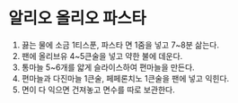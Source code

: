 # 알리오 올리오 파스타

1. 끓는 물에 소금 1티스푼, 파스타 면 1줌을 넣고 7~8분 삶는다.
2. 팬에 올리브유 4~5큰술을 넣고 약한 불에 데운다.
3. 통마늘 5~6개를 얇게 슬라이스하여 편마늘을 만든다.
4. 편마늘과 다진마늘 1큰술, 페페론치노 1큰술을 팬에 넣고 익힌다.
5. 면이 다 익으면 건져놓고 면수를 따로 보관한다.

